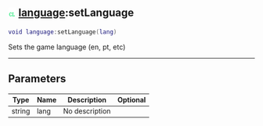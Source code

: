 ## ![client](../../.gitbook/assets/client.png) [language](./readme/language.md):setLanguage

```lua
void language:setLanguage(lang)
```

Sets the game language (en, pt, etc)

------
## Parameters

| Type   | Name | Description | Optional |
| ------ | ---- | ----------- | -------: |
| string | lang | No description |  |

